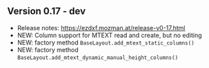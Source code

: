 Version 0.17 - dev
------------------

- Release notes: https://ezdxf.mozman.at/release-v0-17.html
- NEW: Column support for MTEXT read and create, but no editing
- NEW: factory method `BaseLayout.add_mtext_static_columns()`
- NEW: factory method `BaseLayout.add_mtext_dynamic_manual_height_columns()`